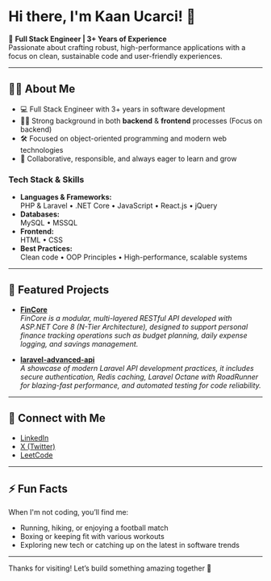 # Hi there, I'm Kaan Ucarci! 👋

🚀 **Full Stack Engineer | 3+ Years of Experience**  
Passionate about crafting robust, high-performance applications with a focus on clean, sustainable code and user-friendly experiences.

---

## 👨‍💻 About Me

- 💻 Full Stack Engineer with 3+ years in software development
- 🧑‍💼 Strong background in both  **backend** & **frontend** processes (Focus on backend)
- 🛠️ Focused on object-oriented programming and modern web technologies
- 🤝 Collaborative, responsible, and always eager to learn and grow

### **Tech Stack & Skills**

- **Languages & Frameworks:**  
  PHP & Laravel • .NET Core • JavaScript • React.js • jQuery  
- **Databases:**  
  MySQL • MSSQL  
- **Frontend:**  
  HTML • CSS  
- **Best Practices:**  
  Clean code • OOP Principles • High-performance, scalable systems

---

## 🌟 Featured Projects

- [**FinCore**](https://github.com/kaanucarci/FinCore)  
  *FinCore is a modular, multi-layered RESTful API developed with ASP.NET Core 8 (N-Tier Architecture), designed to support personal finance tracking operations such as budget planning, daily expense logging, and savings management.*

- [**laravel-advanced-api**](https://github.com/kaanucarci/laravel-advanced-api)  
  *A showcase of modern Laravel API development practices, it includes secure authentication, Redis caching, Laravel Octane with RoadRunner for blazing-fast performance, and automated testing for code reliability.*

---

## 🔗 Connect with Me

- [LinkedIn](https://www.linkedin.com/in/kaanucarci/)
- [X (Twitter)](https://x.com/KaanUcarci)
- [LeetCode](https://leetcode.com/u/kaanucarci/)

---

## ⚡ Fun Facts

When I'm not coding, you’ll find me:
- Running, hiking, or enjoying a football match
- Boxing or keeping fit with various workouts
- Exploring new tech or catching up on the latest in software trends

---

Thanks for visiting! Let’s build something amazing together 🚀
